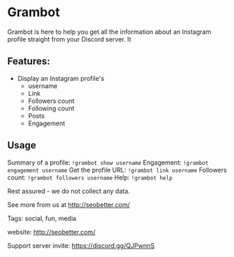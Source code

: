


# Grambot
Grambot is here to help you get all the information about an Instagram profile straight from your Discord server. It  

## Features:
- Display an Instagram profile's
	- username
    - Link
    - Followers count
    - Following count
    - Posts
    - Engagement
    
## Usage
Summary of a profile: `!grambot show username`
Engagement: `!grambot engagement username`
Get the profile URL: `!grambot link username`
Followers count: `!grambot followers username`
Help: `!grambot help`

Rest assured - we do not collect any data.

See more from us at http://seobetter.com/

Tags: social, fun, media

website: http://seobetter.com/

Support server invite: https://discord.gg/QJPwnnS
